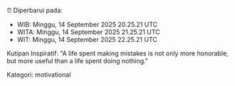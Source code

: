 ⏰ Diperbarui pada:
- WIB: Minggu, 14 September 2025 20.25.21 UTC
- WITA: Minggu, 14 September 2025 21.25.21 UTC
- WIT: Minggu, 14 September 2025 22.25.21 UTC

Kutipan Inspiratif:
"A life spent making mistakes is not only more honorable, but more useful than a life spent doing nothing."


Kategori: motivational


